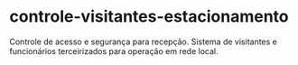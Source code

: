 # controle-visitantes-estacionamento
Controle de acesso e segurança para recepção. Sistema de visitantes e funcionários terceirizados para operação em rede local.
